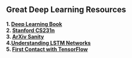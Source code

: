 ## Great Deep Learning Resources

**1. [Deep Learning Book](http://www.deeplearningbook.org/)**  
**2. [Stanford CS231n](http://cs231n.stanford.edu/syllabus.html)**  
**3. [ArXiv Sanity](http://www.arxiv-sanity.com/)**  
**4.[Understanding LSTM Networks](http://colah.github.io/posts/2015-08-Understanding-LSTMs/)**  
**5. [First Contact with TensorFlow](http://www.jorditorres.org/first-contact-with-tensorflow/)**


